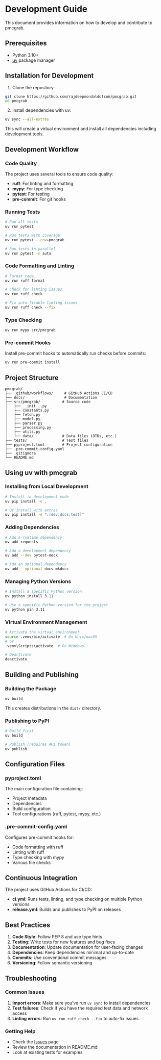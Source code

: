 # Development Guide

This document provides information on how to develop and contribute to pmcgrab.

## Prerequisites

- Python 3.10+
- [uv](https://docs.astral.sh/uv/) package manager

## Installation for Development

1. Clone the repository:

```bash
git clone https://github.com/rajdeepmondaldotcom/pmcgrab.git
cd pmcgrab
```

2. Install dependencies with uv:

```bash
uv sync --all-extras
```

This will create a virtual environment and install all dependencies including development tools.

## Development Workflow

### Code Quality

The project uses several tools to ensure code quality:

- **ruff**: For linting and formatting
- **mypy**: For type checking
- **pytest**: For testing
- **pre-commit**: For git hooks

### Running Tests

```bash
# Run all tests
uv run pytest

# Run tests with coverage
uv run pytest --cov=pmcgrab

# Run tests in parallel
uv run pytest -n auto
```

### Code Formatting and Linting

```bash
# Format code
uv run ruff format

# Check for linting issues
uv run ruff check

# Fix auto-fixable linting issues
uv run ruff check --fix
```

### Type Checking

```bash
uv run mypy src/pmcgrab
```

### Pre-commit Hooks

Install pre-commit hooks to automatically run checks before commits:

```bash
uv run pre-commit install
```

## Project Structure

```
pmcgrab/
├── .github/workflows/     # GitHub Actions CI/CD
├── docs/                  # Documentation
├── src/pmcgrab/          # Source code
│   ├── __init__.py
│   ├── constants.py
│   ├── fetch.py
│   ├── model.py
│   ├── parser.py
│   ├── processing.py
│   ├── utils.py
│   └── data/             # Data files (DTDs, etc.)
├── tests/                # Test files
├── pyproject.toml        # Project configuration
├── .pre-commit-config.yaml
├── .gitignore
└── README.md
```

## Using uv with pmcgrab

### Installing from Local Development

```bash
# Install in development mode
uv pip install -e .

# Or install with extras
uv pip install -e ".[dev,docs,test]"
```

### Adding Dependencies

```bash
# Add a runtime dependency
uv add requests

# Add a development dependency
uv add --dev pytest-mock

# Add an optional dependency
uv add --optional docs mkdocs
```

### Managing Python Versions

```bash
# Install a specific Python version
uv python install 3.11

# Use a specific Python version for the project
uv python pin 3.11
```

### Virtual Environment Management

```bash
# Activate the virtual environment
source .venv/bin/activate  # On Unix/macOS
# or
.venv\Scripts\activate  # On Windows

# Deactivate
deactivate
```

## Building and Publishing

### Building the Package

```bash
uv build
```

This creates distributions in the `dist/` directory.

### Publishing to PyPI

```bash
# Build first
uv build

# Publish (requires API token)
uv publish
```

## Configuration Files

### pyproject.toml

The main configuration file containing:

- Project metadata
- Dependencies
- Build configuration
- Tool configurations (ruff, pytest, mypy, etc.)

### .pre-commit-config.yaml

Configures pre-commit hooks for:

- Code formatting with ruff
- Linting with ruff
- Type checking with mypy
- Various file checks

## Continuous Integration

The project uses GitHub Actions for CI/CD:

- **ci.yml**: Runs tests, linting, and type checking on multiple Python versions
- **release.yml**: Builds and publishes to PyPI on releases

## Best Practices

1. **Code Style**: Follow PEP 8 and use type hints
2. **Testing**: Write tests for new features and bug fixes
3. **Documentation**: Update documentation for user-facing changes
4. **Dependencies**: Keep dependencies minimal and up-to-date
5. **Commits**: Use conventional commit messages
6. **Versioning**: Follow semantic versioning

## Troubleshooting

### Common Issues

1. **Import errors**: Make sure you've run `uv sync` to install dependencies
2. **Test failures**: Check if you have the required test data and network access
3. **Linting errors**: Run `uv run ruff check --fix` to auto-fix issues

### Getting Help

- Check the [Issues](https://github.com/rajdeepmondaldotcom/pmcgrab/issues) page
- Review the documentation in README.md
- Look at existing tests for examples
